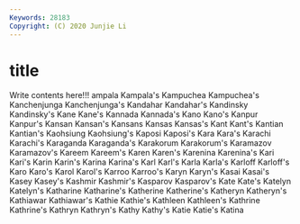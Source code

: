```yaml
---
Keywords: 28183
Copyright: (C) 2020 Junjie Li
---
```


# title

Write contents here!!!
ampala 
Kampala's 
Kampuchea 
Kampuchea's 
Kanchenjunga
Kanchenjunga's 
Kandahar 
Kandahar's 
Kandinsky 
Kandinsky's 
Kane 
Kane's 
Kannada 
Kannada's 
Kano
Kano's 
Kanpur 
Kanpur's 
Kansan 
Kansan's 
Kansans 
Kansas 
Kansas's 
Kant 
Kant's
Kantian 
Kantian's 
Kaohsiung 
Kaohsiung's 
Kaposi 
Kaposi's 
Kara 
Kara's 
Karachi 
Karachi's
Karaganda 
Karaganda's 
Karakorum 
Karakorum's 
Karamazov 
Karamazov's 
Kareem 
Kareem's 
Karen 
Karen's
Karenina 
Karenina's 
Kari 
Kari's 
Karin 
Karin's 
Karina 
Karina's 
Karl 
Karl's
Karla 
Karla's 
Karloff 
Karloff's 
Karo 
Karo's 
Karol 
Karol's 
Karroo 
Karroo's
Karyn 
Karyn's 
Kasai 
Kasai's 
Kasey 
Kasey's 
Kashmir 
Kashmir's 
Kasparov 
Kasparov's
Kate 
Kate's 
Katelyn 
Katelyn's 
Katharine 
Katharine's 
Katherine 
Katherine's 
Katheryn 
Katheryn's
Kathiawar 
Kathiawar's 
Kathie 
Kathie's 
Kathleen 
Kathleen's 
Kathrine 
Kathrine's 
Kathryn 
Kathryn's
Kathy 
Kathy's 
Katie 
Katie's 
Katina 
